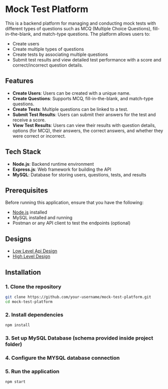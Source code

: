 # Mock Test Platform

This is a backend platform for managing and conducting mock tests with different types of questions such as MCQ (Multiple Choice Questions), fill-in-the-blank, and match-type questions. The platform allows users to:

- Create users
- Create multiple types of questions
- Create tests by associating multiple questions
- Submit test results and view detailed test performance with a score and correct/incorrect question details.

## Features

- **Create Users**: Users can be created with a unique name.
- **Create Questions**: Supports MCQ, fill-in-the-blank, and match-type questions.
- **Create Tests**: Multiple questions can be linked to a test.
- **Submit Test Results**: Users can submit their answers for the test and receive a score.
- **View Test Results**: Users can view their results with question details, options (for MCQ), their answers, the correct answers, and whether they were correct or incorrect.

## Tech Stack

- **Node.js**: Backend runtime environment
- **Express.js**: Web framework for building the API
- **MySQL**: Database for storing users, questions, tests, and results

## Prerequisites

Before running this application, ensure that you have the following:

- [Node.js](https://nodejs.org) installed
- MySQL installed and running
- Postman or any API client to test the endpoints (optional)

## Designs

- [Low Level Api Design](https://docs.google.com/document/d/1ggen2-01CSyX16DKSL6T36M47qZJ-LH0B0RPlX0-_5I/edit?tab=t.0)
- [High Level Design](https://lucid.app/lucidspark/3c489820-eac6-4fe7-b1e9-b429b5a6be9b/edit?invitationId=inv_6ad3cc48-9917-4149-bb55-372ed0449f6a)

## Installation

### 1. Clone the repository

```bash
git clone https://github.com/your-username/mock-test-platform.git
cd mock-test-platform
```

### 2. Install dependencies

```bash
npm install
```

### 3. Set up MySQL Database (schema provided inside project folder)

### 4. Configure the MYSQL database connection

### 5. Run the application

```bash
npm start
```

